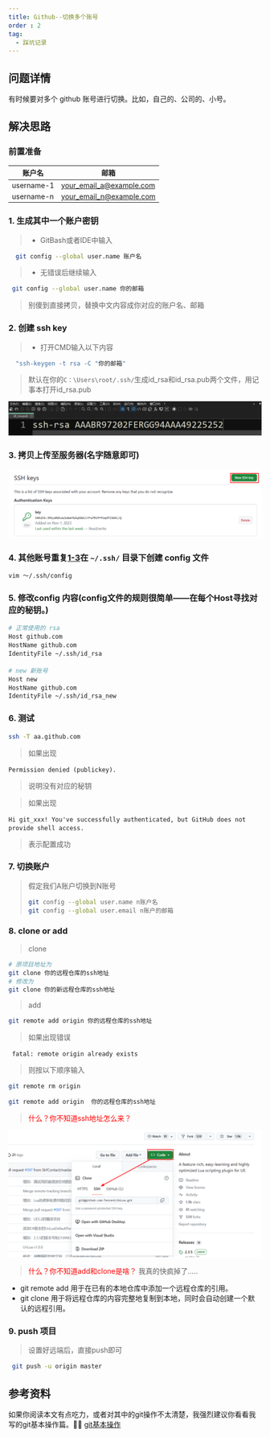 ```yaml
---
title: Github--切换多个账号
order : 2
tag:
  - 踩坑记录
---
```


## 问题详情

有时候要对多个 github 账号进行切换。比如，自己的、公司的、小号。

## 解决思路
### 前置准备

| 账户名        | 邮箱                       |
|------------|--------------------------|
| username-1 | your_email_a@example.com |
| username-n | your_email_n@example.com |


<div id="section1">
</div>

### 1. 生成其中一个账户密钥
>* GitBash或者IDE中输入
 ```bash 
   git config --global user.name 账户名
 ```
>* 无错误后继续输入
 ```bash 
  git config --global user.name 你的邮箱
 ```
>别傻到直接拷贝，替换中文内容成你对应的账户名、邮箱

### 2. 创建 ssh key

>* 打开CMD输入以下内容
 ```bash 
   "ssh-keygen -t rsa -C "你的邮箱"
   ```
>默认在你的`C：\Users\root/.ssh/`生成id_rsa和id_rsa.pub两个文件，用记事本打开id_rsa.pub

![SSH-KEY.png](assets%2FSSHKEY.png)

### 3. 拷贝上传至服务器(名字随意即可)

![uploadSSH-KEY2Github.png](assets%2Fsshkeynew.png)

### 4. 其他账号重复[1-3](#section1)在 `~/.ssh/` 目录下创建 config 文件

   ```bash
   vim ～/.ssh/config
   ```

### 5. 修改config 内容(config文件的规则很简单——在每个Host寻找对应的秘钥。)

   ``` bash
   # 正常使用的 rsa
   Host github.com
   HostName github.com
   IdentityFile ~/.ssh/id_rsa
    
   # new 新账号
   Host new
   HostName github.com
   IdentityFile ~/.ssh/id_rsa_new
   ```

### 6. 测试

   ``` bash
   ssh -T aa.github.com
   ```
>   如果出现

`Permission denied (publickey).`

>   说明没有对应的秘钥

>  如果出现

`Hi git_xxx! You've successfully authenticated, but GitHub does not provide shell access.`

> 表示配置成功

### 7. 切换账户
>   假定我们A账户切换到N账号
>   ```bash
>   git config --global user.name n账户名
>   git config --global user.email n账户的邮箱
>   ```

### 8. clone or add
>   clone

   ```bash
   # 原项目地址为
   git clone 你的远程仓库的ssh地址
   # 修改为 
   git clone 你的新远程仓库的ssh地址
   ```
>   add

   ```bash
  git remote add origin 你的远程仓库的ssh地址
   ```
>如果出现错误

 ` fatal: remote origin already exists`

>则按以下顺序输入
  ```bash
  git remote rm origin
  ```
  ```bash
 git remote add origin  你的远程仓库的ssh地址
  ```
> <span style="color:red">什么？你不知道ssh地址怎么来？</span>

![sshurl.png](assets%2Fsshurl.png)

> <span style="color:red">什么？你不知道add和clone是啥？</span>
>我真的快疯掉了.....
 * git remote add 用于在已有的本地仓库中添加一个远程仓库的引用。
 * git clone 用于将远程仓库的内容完整地复制到本地，同时会自动创建一个默认的远程引用。
### 9. push 项目
>设置好远端后，直接push即可

```bash
 git push -u origin master
```

## 参考资料
如果你阅读本文有点吃力，或者对其中的git操作不太清楚，我强烈建议你看看我写的git基本操作篇。🤦‍♂️
[git基本操作](../git/0-gitbase.md)
